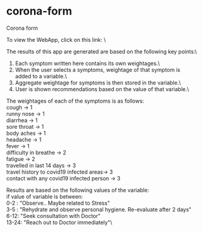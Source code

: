 # corona-form
Corona form

To view the WebApp, click on this link: \

The results of this app are generated are based on the following key points:\
  1. Each symptom written here contains its own weightages.\
  2. When the user selects a symptoms, weightage of that symptom is added to a variable.\
  3. Aggregate weightage for symptoms is then stored in the variable.\
  4. User is shown recommendations based on the value of that variable.\

The weightages of each of the symptoms is as follows:\
  cough -> 1\
  runny nose -> 1\
  diarrhea -> 1\
  sore throat -> 1\
  body aches -> 1\
  headache -> 1\
  fever -> 1\
  difficulty in breathe -> 2\
  fatigue -> 2\
  travelled in last 14 days -> 3\
  travel history to covid19 infected areas-> 3\
  contact with any covid19 infected person -> 3
  
  
 Results are based on the following values of the variable:\
  	if value of variable is between:\
      0-2 : "Observe.. Maybe related to Stress"\
      3-5 : "Rehydrate and observe personal hygiene. Re-evaluate after 2 days"\
      6-12: "Seek consultation with Doctor"\
      13-24: "Reach out to Doctor immediately"\
